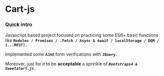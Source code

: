 # Cart-js

### Quick intro
Javascript based project focused on practicing some ES6+ basic functions like **`Modules / Promises / .fetch / Async & Await / localStorage / DOM / (...REST).`**

Implemented some **`AJAX`** form verifications with **`JQuery.`**

Moreover, just for it to be __acceptable__ a sprinkle of ___`Bootstraps4 & Sweetalert.js.`___
